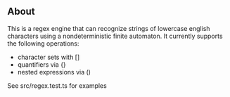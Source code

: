 ## About
This is a regex engine that can recognize strings of lowercase english characters using a nondeterministic finite automaton. It currently supports the following operations: 
- character sets with []
- quantifiers via {}
- nested expressions via ()

See src/regex.test.ts for examples
